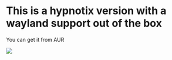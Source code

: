 <h1>This is a hypnotix version with a wayland support out of the box</h1>
<p>You can get it from AUR</p>
<a href="https://aur.archlinux.org/packages/hypnotix-wayland/">
  <img src="https://aur.archlinux.org/css/archnavbar/aurlogo.png" />
  </a>
